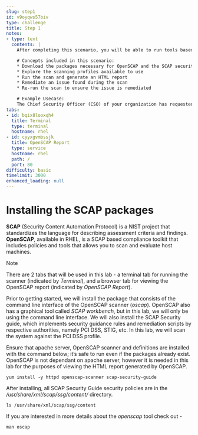 ```yaml
---
slug: step1
id: v9oyqws57biv
type: challenge
title: Step 1
notes:
- type: text
  contents: |
    After completing this scenario, you will be able to run tools based on the Security Content Automation Protocol (SCAP) standard for compliance and vulnerability scanning

    # Concepts included in this scenario:
    * Download the packages necessary for OpenSCAP and the SCAP security guide
    * Explore the scanning profiles available to use
    * Run the scan and generate an HTML report
    * Remediate an issue found during the scan
    * Re-run the scan to ensure the issue is remediated

    # Example Usecase:
    The Chief Security Officer (CSO) of your organization has requested that a compliance scan be conducted to meet the PCI-DSS requirements.
tabs:
- id: bqix8looxqh4
  title: Terminal
  type: terminal
  hostname: rhel
- id: cyyxgvmbssjk
  title: OpenSCAP Report
  type: service
  hostname: rhel
  path: /
  port: 80
difficulty: basic
timelimit: 3000
enhanced_loading: null
---
```

# Installing the SCAP packages

**SCAP** (Security Content Automation Protocol) is a NIST project that standardizes the language for describing assessment criteria and findings. **OpenSCAP**, available in RHEL, is a SCAP based compliance toolkit that includes policies and tools that allows you to scan and evaluate host machines.

> [!NOTE]
> There are 2 tabs that will be used in this lab - a terminal tab for running the scanner (indicated by *Terminal*), and a browser tab for viewing the OpenSCAP report (indicated by *OpenSCAP Report*).

Prior to getting started, we will install the package that consists of the command line interface of the OpenSCAP scanner (*oscap*). OpenSCAP also has a graphical tool called *SCAP workbench*, but in this lab, we will only be using the command line interface. We will also install the SCAP Security guide, which implements security guidance rules and remediation scripts by respective authorities, namely PCI DSS, STIG, etc. In this lab, we will scan the system against the PCI DSS profile.

Ensure that apache server, OpenSCAP scanner and definitions are installed with the command below; it’s safe to run even if the packages already exist. OpenSCAP is not dependant on apache server, however it is needed in this lab for the purposes of viewing the HTML report generated by OpenSCAP.

```bash,run
yum install -y httpd openscap-scanner scap-security-guide
```

After installing, all SCAP Security Guide security policies are in the */usr/share/xml/scap/ssg/content/* directory.

```bash,run
ls /usr/share/xml/scap/ssg/content
```

If you are interested in more details about the *openscap* tool check out -

```
man oscap
```
